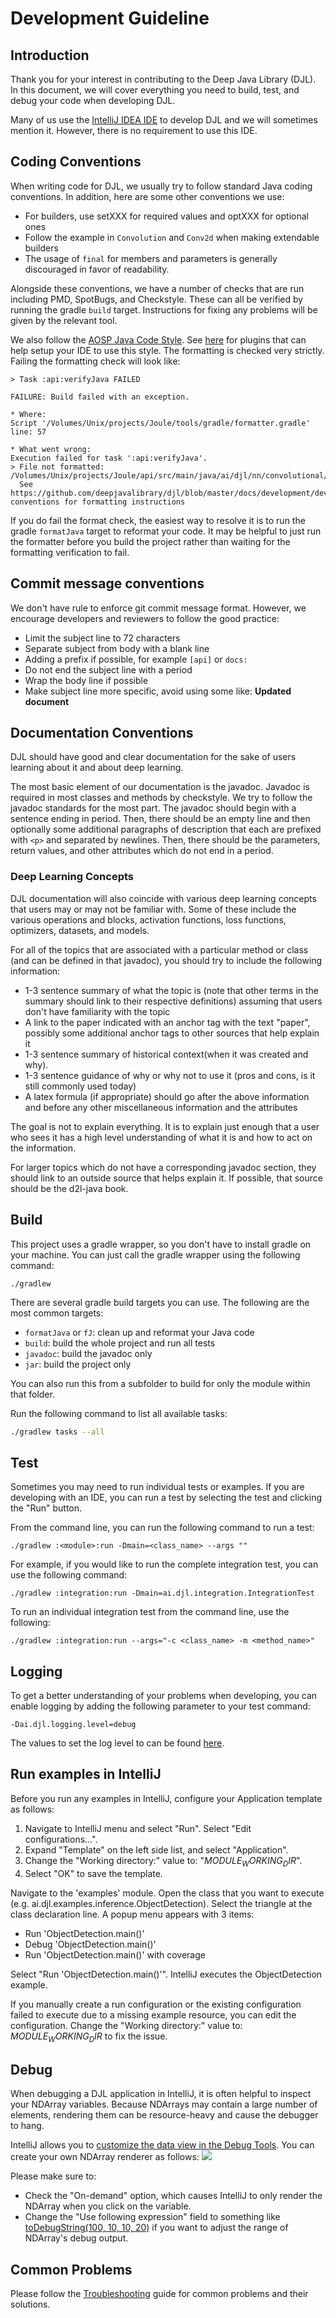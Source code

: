 # Development Guideline

## Introduction

Thank you for your interest in contributing to the Deep Java Library (DJL).
In this document, we will cover everything you need to build, test, and debug your code when developing DJL.

Many of us use the [IntelliJ IDEA IDE](https://www.jetbrains.com/idea/) to develop DJL and we will sometimes mention it. However, there is no requirement to use this IDE.

## Coding Conventions

When writing code for DJL, we usually try to follow standard Java coding conventions. In addition, here are some other conventions we use:

- For builders, use setXXX for required values and optXXX for optional ones
- Follow the example in `Convolution` and `Conv2d` when making extendable builders
- The usage of `final` for members and parameters is generally discouraged in favor of readability.  

Alongside these conventions, we have a number of checks that are run including PMD, SpotBugs, and Checkstyle. These can all be verified by running the gradle `build` target. Instructions for fixing any problems will be given by the relevant tool.

We also follow the [AOSP Java Code Style](https://source.android.com/setup/contribute/code-style). See [here](https://github.com/google/google-java-format) for plugins that can help setup your IDE to use this style. The formatting is checked very strictly. Failing the formatting check will look like:

```
> Task :api:verifyJava FAILED

FAILURE: Build failed with an exception.

* Where:
Script '/Volumes/Unix/projects/Joule/tools/gradle/formatter.gradle' line: 57

* What went wrong:
Execution failed for task ':api:verifyJava'.
> File not formatted: /Volumes/Unix/projects/Joule/api/src/main/java/ai/djl/nn/convolutional/Conv2d.java
  See https://github.com/deepjavalibrary/djl/blob/master/docs/development/development_guideline.md#coding-conventions for formatting instructions
```

If you do fail the format check, the easiest way to resolve it is to run the gradle `formatJava` target to reformat your code. It may be helpful to just run the formatter before you build the project rather than waiting for the formatting verification to fail.

## Commit message conventions

We don't have rule to enforce git commit message format. However, we encourage developers and reviewers to follow
the good practice:

- Limit the subject line to 72 characters
- Separate subject from body with a blank line
- Adding a prefix if possible, for example `[api]` or `docs:`
- Do not end the subject line with a period
- Wrap the body line if possible
- Make subject line more specific, avoid using some like: **Updated document**
    

## Documentation Conventions

DJL should have good and clear documentation for the sake of users learning about it and about deep learning.

The most basic element of our documentation is the javadoc. Javadoc is required in most classes and methods by checkstyle. We try to follow the javadoc standards for the most part. The javadoc should begin with a sentence ending in period. Then, there should be an empty line and then optionally some additional paragraphs of description that each are prefixed with `<p>` and separated by newlines. Then, there should be the parameters, return values, and other attributes which do not end in a period.

### Deep Learning Concepts

DJL documentation will also coincide with various deep learning concepts that users may or may not be familiar with. Some of these include the various operations and blocks, activation functions, loss functions, optimizers, datasets, and models.

For all of the topics that are associated with a particular method or class (and can be defined in that javadoc), you should try to include the following information:

- 1-3 sentence summary of what the topic is (note that other terms in the summary should link to their respective definitions) assuming that users don't have familiarity with the topic
- A link to the paper indicated with an anchor tag with the text "paper", possibly some additional anchor tags to other sources that help explain it
- 1-3 sentence summary of historical context(when it was created and why).
- 1-3 sentence guidance of why or why not to use it (pros and cons, is it still commonly used today)
- A latex formula (if appropriate) should go after the above information and before any other miscellaneous information and the attributes

The goal is not to explain everything. It is to explain just enough that a user who sees it has a high level understanding of what it is and how to act on the information.

For larger topics which do not have a corresponding javadoc section, they should link to an outside source that helps explain it. If possible, that source should be the d2l-java book.

## Build

This project uses a gradle wrapper, so you don't have to install gradle on your machine. You can just call the gradle wrapper using the following command:

```
./gradlew
```

There are several gradle build targets you can use. The following are the most common targets:

- `formatJava` or `fJ`: clean up and reformat your Java code
- `build`: build the whole project and run all tests
- `javadoc`: build the javadoc only
- `jar`: build the project only

You can also run this from a subfolder to build for only the module within that folder.

Run the following command to list all available tasks:

```sh
./gradlew tasks --all
```

## Test

Sometimes you may need to run individual tests or examples.
If you are developing with an IDE, you can run a test by selecting the test and clicking the "Run" button.

From the command line, you can run the following command to run a test:

```
./gradlew :<module>:run -Dmain=<class_name> --args ""
```

For example, if you would like to run the complete integration test, you can use the following command:

```
./gradlew :integration:run -Dmain=ai.djl.integration.IntegrationTest
```

To run an individual integration test from the command line, use the following: 

```
./gradlew :integration:run --args="-c <class_name> -m <method_name>"
```

## Logging

To get a better understanding of your problems when developing, you can enable logging by adding the following parameter to your test command:

```
-Dai.djl.logging.level=debug
```

The values to set the log level to can be found [here](https://logging.apache.org/log4j/2.x/manual/customloglevels.html).

## Run examples in IntelliJ
Before you run any examples in IntelliJ, configure your Application template as follows:

1. Navigate to IntelliJ menu and select "Run". Select "Edit configurations...".
2. Expand "Template" on the left side list, and select "Application".
3. Change the "Working directory:" value to: "$MODULE_WORKING_DIR$".
4. Select "OK" to save the template.

Navigate to the 'examples' module. Open the class that you want to execute (e.g. ai.djl.examples.inference.ObjectDetection).
Select the triangle at the class declaration line. A popup menu appears with 3 items:

- Run 'ObjectDetection.main()'
- Debug 'ObjectDetection.main()'
- Run 'ObjectDetection.main()' with coverage

Select "Run 'ObjectDetection.main()'". IntelliJ executes the ObjectDetection example.

If you manually create a run configuration or the existing configuration failed to execute
due to a missing example resource, you can edit the configuration. Change the "Working directory:"
value to: $MODULE_WORKING_DIR$ to fix the issue.

## Debug

When debugging a DJL application in IntelliJ, it is often helpful to inspect your NDArray variables. Because NDArrays may contain
a large number of elements, rendering them can be resource-heavy and cause the debugger to hang.

IntelliJ allows you to [customize the data view in the Debug Tools](https://www.jetbrains.com/help/idea/customizing-views.html#customize-data-view).
You can create your own NDArray renderer as follows:
![](img/custom_debug_view.png)

Please make sure to:

- Check the "On-demand" option, which causes IntelliJ to only render the NDArray when you click on the variable.
- Change the "Use following expression" field to something like [toDebugString(100, 10, 10, 20)](https://javadoc.io/static/ai.djl/api/0.13.0/ai/djl/ndarray/NDArray.html#toDebugString-int-int-int-int-)
if you want to adjust the range of NDArray's debug output.

## Common Problems

Please follow the [Troubleshooting](troubleshooting.md) guide for common problems and their solutions.
